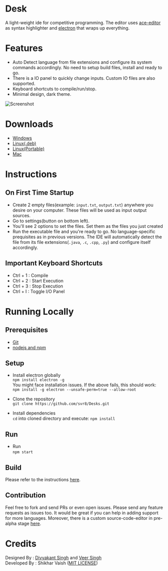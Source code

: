 # Desk
A light-weight ide for competitive programming. The editor uses [ace-editor](https://github.com/ajaxorg/ace) as syntax highlighter and [electron](https://electronjs.org/) that wraps up everything.

# Features
- Auto Detect language from file extensions and configure its system commands accordingly. No need to setup build files, install and ready to go.
- There is a IO panel to quickly change inputs. Custom IO files are also supported.
- Keyboard shortcuts to compile/run/stop.
- Minimal design, dark theme.

![Screenshot](https://github.com/svr8/Desk/blob/master/Preview.PNG)

# Downloads
+ [Windows](https://www.mediafire.com/file/3g7d2dmntep23ig/Desk-win32-ia32.zip/file)
+ [Linux(.deb)](https://www.mediafire.com/file/null/desk_1.1.4_amd64.deb/file)
+ [Linux(Portable)](https://www.mediafire.com/file/pdx6a3l2xdt4y3z/Desk-linux-x64.zip/file)
+ [Mac](https://www.mediafire.com/file/ufkhnlmozw6kvb0/Desk-darwin-x64.zip/file)

# Instructions
## On First Time Startup
- Create 2 empty files(example: `input.txt`, `output.txt`) anywhere you desire on your computer. These files will be used as input output sources.
- Go to settings(button on bottom left).
- You'll see 2 options to set the files. Set them as the files you just created
- Run the executable file and you're ready to go. No language-specific prequisites as in previous versions. The IDE will automatically detect the file from its file extensions(`.java`, `.c`, `.cpp`, `.py`) and configure itself accordingly.

## Important Keyboard Shortcuts
- Ctrl + 1 : Compile
- Ctrl + 2 : Start Execution
- Ctrl + 3 : Stop Execution
- Ctrl + I : Toggle I/O Panel

# Running Locally
## Prerequisites
+ [Git](https://git-scm.com/)
+ [nodejs and npm](https://nodejs.org/en/)

## Setup
+ Install electron globally<br/>
`npm install electron -g`<br/>
You might face installation issues. If the above fails, this should work:<br/>
`npm install -g electron --unsafe-perm=true --allow-root`

+ Clone the repository<br/>
`git clone https://github.com/svr8/Desks.git`

+ Install dependencies<br/>
`cd` into cloned directory and execute:
`npm install`

## Run
+ Run<br/>
`npm start`

## Build
Please refer to the instructions [here](https://www.christianengvall.se/electron-installer-debian-package/).

## Contribution
Feel free to fork and send PRs or even open issues. Please send any feature requests as issues too. It would be great if you can help in adding support for more languages.
Moreover, there is a custom source-code-editor in pre-alpha stage [here](https://github.com/MFOSSociety/sourcecodearea).

# Credits
Designed By : [Divyakant Singh](https://www.behance.net/divyakantsingh) and [Veer Singh](https://www.instagram.com/weavingweb/) <br/>
Developed By : Shikhar Vaish ([MIT LICENSE](https://github.com/svr8/Desk/blob/master/LICENSE))
